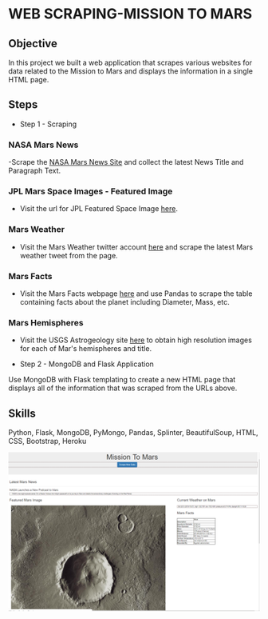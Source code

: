 # WEB SCRAPING-MISSION TO MARS

## Objective
In this project we built a web application that scrapes various websites for data related to the Mission to Mars and displays the information in a single HTML page. 

## Steps 
- Step 1 - Scraping

### NASA Mars News
-Scrape the [NASA Mars News Site](https://mars.nasa.gov/news/) and collect the latest News Title and Paragraph Text. 
### JPL Mars Space Images - Featured Image
* Visit the url for JPL Featured Space Image [here](https://www.jpl.nasa.gov/spaceimages/?search=&category=Mars).
### Mars Weather
* Visit the Mars Weather twitter account [here](https://twitter.com/marswxreport?lang=en) and scrape the latest Mars weather tweet from the page. 
### Mars Facts
* Visit the Mars Facts webpage [here](http://space-facts.com/mars/) and use Pandas to scrape the table containing facts about the planet including Diameter, Mass, etc.
### Mars Hemispheres
* Visit the USGS Astrogeology site [here](https://astrogeology.usgs.gov/search/results?q=hemisphere+enhanced&k1=target&v1=Mars) to obtain high resolution images for each of Mar's hemispheres and title.

- Step 2 - MongoDB and Flask Application

Use MongoDB with Flask templating to create a new HTML page that displays all of the information that was scraped from the URLs above.

## Skills
Python, Flask, MongoDB, PyMongo, Pandas, Splinter, BeautifulSoup, HTML, CSS, Bootstrap, Heroku

![alt text](https://github.com/Lalitaeranki/Web_scraping/blob/master/mars.png)
